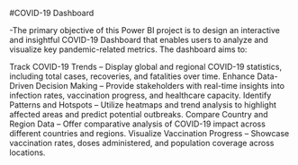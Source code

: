 #COVID-19 Dashboard

-The primary objective of this Power BI project is to design an interactive and insightful COVID-19 Dashboard that enables users to analyze and visualize key pandemic-related metrics. The dashboard aims to:

Track COVID-19 Trends – Display global and regional COVID-19 statistics, including total cases, recoveries, and fatalities over time.
Enhance Data-Driven Decision Making – Provide stakeholders with real-time insights into infection rates, vaccination progress, and healthcare capacity.
Identify Patterns and Hotspots – Utilize heatmaps and trend analysis to highlight affected areas and predict potential outbreaks.
Compare Country and Region Data – Offer comparative analysis of COVID-19 impact across different countries and regions.
Visualize Vaccination Progress – Showcase vaccination rates, doses administered, and population coverage across locations.
